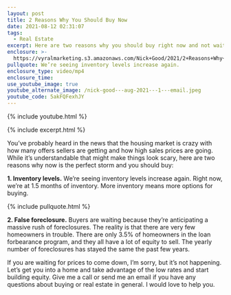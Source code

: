 ```yaml
---
layout: post
title: 2 Reasons Why You Should Buy Now
date: 2021-08-12 02:31:07
tags:
  - Real Estate
excerpt: Here are two reasons why you should buy right now and not wait.
enclosure: >-
  https://vyralmarketing.s3.amazonaws.com/Nick+Good/2021/2+Reasons+Why+You+Should+Buy+Now.mp4
pullquote: We’re seeing inventory levels increase again.
enclosure_type: video/mp4
enclosure_time:
use_youtube_image: true
youtube_alternate_image: /nick-good---aug-2021---1---email.jpeg
youtube_code: 5akFQFexhJY
---
```

{% include youtube.html %}

{% include excerpt.html %}

You’ve probably heard in the news that the housing market is crazy with how many offers sellers are getting and how high sales prices are going. While it’s understandable that might make things look scary, here are two reasons why now is the perfect storm and you should buy:

**1\. Inventory levels.** We’re seeing inventory levels increase again. Right now, we’re at 1.5 months of inventory. More inventory means more options for buying.

{% include pullquote.html %}

**2\. False foreclosure.** Buyers are waiting because they’re anticipating a massive rush of foreclosures. The reality is that there are very few homeowners in trouble. There are only 3.5% of homeowners in the loan forbearance program, and they all have a lot of equity to sell. The yearly number of foreclosures has stayed the same the past few years.

If you are waiting for prices to come down, I’m sorry, but it’s not happening. Let’s get you into a home and take advantage of the low rates and start building equity. Give me a call or send me an email if you have any questions about buying or real estate in general. I would love to help you.

